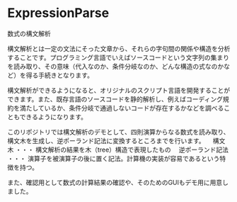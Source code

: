 # ExpressionParse
 数式の構文解析

構文解析とは一定の文法にそった文章から、それらの字句間の関係や構造を分析することです。プログラミング言語でいえばソースコードという文字列の集まりを読み取り、その意味（代入なのか、条件分岐なのか、どんな構造の式なのかなど）を得る手続きとなります。

構文解析ができるようになると、オリジナルのスクリプト言語を開発することができます。また、既存言語のソースコードを静的解析し、例えばコーディング規約を満たしているか、条件分岐で通過しないコードが存在するかなどを調べることもできるようになります。

このリポジトリでは構文解析のデモとして、四則演算からなる数式を読み取り、構文木を生成し、逆ポーランド記法に変換するところまでを行います。
　構文木 ・・・ 構文解析の結果を木（tree）構造で表現したもの
　逆ポーランド記法 ・・・ 演算子を被演算子の後に置く記法。計算機の実装が容易であるという特徴を持つ。

また、確認用として数式の計算結果の確認や、そのためのGUIもデモ用に用意しました。